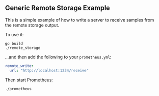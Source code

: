 ## Generic Remote Storage Example

This is a simple example of how to write a server to
receive samples from the remote storage output.

To use it:

```
go build
./remote_storage
```

...and then add the following to your `prometheus.yml`:

```yaml
remote_write:
  url: "http://localhost:1234/receive"
```

Then start Prometheus:

```
./prometheus
```
